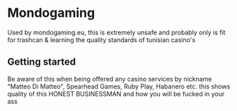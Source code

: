 # Mondogaming

Used by mondogaming.eu, this is extremely unsafe and probably only is fit for trashcan & learning the quality standards of tunisian casino's

## Getting started

Be aware of this when being offered any casino services by nickname "Matteo Di Matteo", Spearhead Games, Ruby Play, Habanero etc. this shows quality of this HONEST BUSINESSMAN and how you will be fucked in your ass
